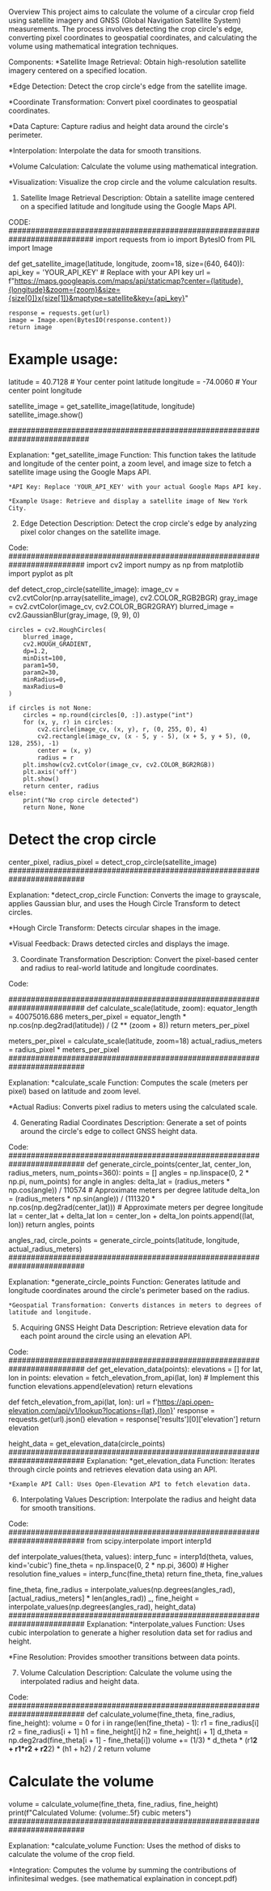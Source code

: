 Overview
This project aims to calculate the volume of a circular crop field using satellite imagery and GNSS (Global Navigation Satellite System) measurements. The process involves detecting the crop circle's edge, converting pixel coordinates to geospatial coordinates, and calculating the volume using mathematical integration techniques.

Components:
  *Satellite Image Retrieval: Obtain high-resolution satellite imagery centered on a specified location.

  *Edge Detection: Detect the crop circle's edge from the satellite image.

  *Coordinate Transformation: Convert pixel coordinates to geospatial coordinates.

  *Data Capture: Capture radius and height data around the circle's perimeter.

  *Interpolation: Interpolate the data for smooth transitions.

  *Volume Calculation: Calculate the volume using mathematical integration.

  *Visualization: Visualize the crop circle and the volume calculation results.

1. Satellite Image Retrieval
Description:
Obtain a satellite image centered on a specified latitude and longitude using the Google Maps API.

CODE:
###########################################################################
import requests
from io import BytesIO
from PIL import Image

def get_satellite_image(latitude, longitude, zoom=18, size=(640, 640)):
    api_key = 'YOUR_API_KEY'  # Replace with your API key
    url = f"https://maps.googleapis.com/maps/api/staticmap?center={latitude},{longitude}&zoom={zoom}&size={size[0]}x{size[1]}&maptype=satellite&key={api_key}"

    response = requests.get(url)
    image = Image.open(BytesIO(response.content))
    return image

# Example usage:
latitude = 40.7128   # Your center point latitude
longitude = -74.0060 # Your center point longitude

satellite_image = get_satellite_image(latitude, longitude)
satellite_image.show()

##########################################################################


Explanation:
    *get_satellite_image Function: This function takes the latitude and longitude of the center point, a zoom level, and image size to fetch a satellite image           using the Google Maps API.

    *API Key: Replace 'YOUR_API_KEY' with your actual Google Maps API key.

    *Example Usage: Retrieve and display a satellite image of New York City.

2. Edge Detection
Description:
Detect the crop circle's edge by analyzing pixel color changes on the satellite image.

Code:
#########################################################################
import cv2
import numpy as np
from matplotlib import pyplot as plt

def detect_crop_circle(satellite_image):
    image_cv = cv2.cvtColor(np.array(satellite_image), cv2.COLOR_RGB2BGR)
    gray_image = cv2.cvtColor(image_cv, cv2.COLOR_BGR2GRAY)
    blurred_image = cv2.GaussianBlur(gray_image, (9, 9), 0)

    circles = cv2.HoughCircles(
        blurred_image,
        cv2.HOUGH_GRADIENT,
        dp=1.2,
        minDist=100,
        param1=50,
        param2=30,
        minRadius=0,
        maxRadius=0
    )

    if circles is not None:
        circles = np.round(circles[0, :]).astype("int")
        for (x, y, r) in circles:
            cv2.circle(image_cv, (x, y), r, (0, 255, 0), 4)
            cv2.rectangle(image_cv, (x - 5, y - 5), (x + 5, y + 5), (0, 128, 255), -1)
            center = (x, y)
            radius = r
        plt.imshow(cv2.cvtColor(image_cv, cv2.COLOR_BGR2RGB))
        plt.axis('off')
        plt.show()
        return center, radius
    else:
        print("No crop circle detected")
        return None, None

# Detect the crop circle
center_pixel, radius_pixel = detect_crop_circle(satellite_image)
#########################################################################

Explanation:
  *detect_crop_circle Function: Converts the image to grayscale, applies Gaussian blur, and uses the Hough Circle Transform to detect circles.

  *Hough Circle Transform: Detects circular shapes in the image.

  *Visual Feedback: Draws detected circles and displays the image.

3. Coordinate Transformation
Description:
Convert the pixel-based center and radius to real-world latitude and longitude coordinates.

Code:

#########################################################################
def calculate_scale(latitude, zoom):
    equator_length = 40075016.686
    meters_per_pixel = equator_length * np.cos(np.deg2rad(latitude)) / (2 ** (zoom + 8))
    return meters_per_pixel

meters_per_pixel = calculate_scale(latitude, zoom=18)
actual_radius_meters = radius_pixel * meters_per_pixel
#########################################################################

Explanation:
  *calculate_scale Function: Computes the scale (meters per pixel) based on latitude and zoom level.

  *Actual Radius: Converts pixel radius to meters using the calculated scale.

4. Generating Radial Coordinates
Description:
Generate a set of points around the circle's edge to collect GNSS height data.

Code:
#########################################################################
def generate_circle_points(center_lat, center_lon, radius_meters, num_points=360):
    points = []
    angles = np.linspace(0, 2 * np.pi, num_points)
    for angle in angles:
        delta_lat = (radius_meters * np.cos(angle)) / 110574  # Approximate meters per degree latitude
        delta_lon = (radius_meters * np.sin(angle)) / (111320 * np.cos(np.deg2rad(center_lat)))  # Approximate meters per degree longitude
        lat = center_lat + delta_lat
        lon = center_lon + delta_lon
        points.append((lat, lon))
    return angles, points

angles_rad, circle_points = generate_circle_points(latitude, longitude, actual_radius_meters)
#########################################################################

Explanation:
    *generate_circle_points Function: Generates latitude and longitude coordinates around the circle's perimeter based on the radius.

    *Geospatial Transformation: Converts distances in meters to degrees of latitude and longitude.

5. Acquiring GNSS Height Data
Description:
Retrieve elevation data for each point around the circle using an elevation API.

Code:
#########################################################################
def get_elevation_data(points):
    elevations = []
    for lat, lon in points:
        elevation = fetch_elevation_from_api(lat, lon)  # Implement this function
        elevations.append(elevation)
    return elevations

def fetch_elevation_from_api(lat, lon):
    url = f'https://api.open-elevation.com/api/v1/lookup?locations={lat},{lon}'
    response = requests.get(url).json()
    elevation = response['results'][0]['elevation']
    return elevation

height_data = get_elevation_data(circle_points)
#########################################################################
Explanation:
    *get_elevation_data Function: Iterates through circle points and retrieves elevation data using an API.

    *Example API Call: Uses Open-Elevation API to fetch elevation data.
6. Interpolating Values
Description:
Interpolate the radius and height data for smooth transitions.

Code:
#########################################################################
from scipy.interpolate import interp1d

def interpolate_values(theta, values):
    interp_func = interp1d(theta, values, kind='cubic')
    fine_theta = np.linspace(0, 2 * np.pi, 3600)  # Higher resolution
    fine_values = interp_func(fine_theta)
    return fine_theta, fine_values

fine_theta, fine_radius = interpolate_values(np.degrees(angles_rad), [actual_radius_meters] * len(angles_rad))
_, fine_height = interpolate_values(np.degrees(angles_rad), height_data)
#########################################################################
Explanation:
*interpolate_values Function: Uses cubic interpolation to generate a higher resolution data set for radius and height.

*Fine Resolution: Provides smoother transitions between data points.

7. Volume Calculation
Description:
Calculate the volume using the interpolated radius and height data.

Code:
#########################################################################
def calculate_volume(fine_theta, fine_radius, fine_height):
    volume = 0
    for i in range(len(fine_theta) - 1):
        r1 = fine_radius[i]
        r2 = fine_radius[i + 1]
        h1 = fine_height[i]
        h2 = fine_height[i + 1]
        d_theta = np.deg2rad(fine_theta[i + 1] - fine_theta[i])
        volume += (1/3) * d_theta * (r1**2 + r1*r2 + r2**2) * (h1 + h2) / 2
    return volume

# Calculate the volume
volume = calculate_volume(fine_theta, fine_radius, fine_height)
print(f"Calculated Volume: {volume:.5f} cubic meters")
#########################################################################

Explanation:
*calculate_volume Function: Uses the method of disks to calculate the volume of the crop field.

*Integration: Computes the volume by summing the contributions of infinitesimal wedges.
(see mathematical explaination in concept.pdf)
